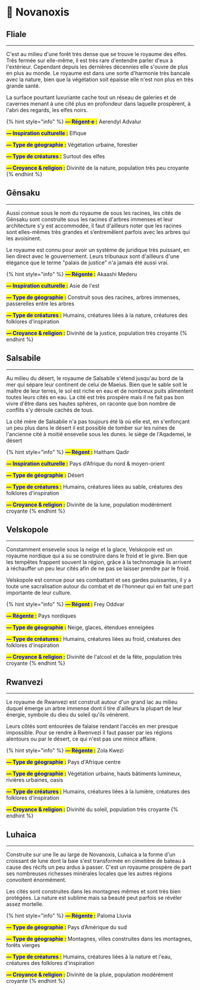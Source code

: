 # 🌄 Novanoxis

## Fliale

***

C'est au milieu d'une forêt très dense que se trouve le royaume des elfes. Très fermée sur elle-même, il est très rare d'entendre parler d'eux à l'extérieur. Cependant depuis les dernières décennies elle s'ouvre de plus en plus au monde. Le royaume est dans une sorte d'harmonie très bancale avec la nature, bien que la végétation soit épaisse elle n'est non plus en très grande santé.

La surface pourtant luxuriante cache tout un réseau de galeries et de cavernes menant à une cité plus en profondeur dans laquelle prospèrent, à l'abri des regards, les elfes noirs.

{% hint style="info" %}
<mark style="color:blue;">**— Régent·e :**</mark> Aerendyl Advalur

<mark style="color:blue;">**— Inspiration culturelle :**</mark> Elfique

<mark style="color:blue;">**— Type de géographie :**</mark> Végétation urbaine, forestier

<mark style="color:blue;">**— Type de créatures :**</mark> Surtout des elfes

<mark style="color:blue;">**— Croyance & religion :**</mark> Divinité de la nature, population très peu croyante
{% endhint %}

## Gēnsaku

***

Aussi connue sous le nom du royaume de sous les racines, les cités de Gēnsaku sont construite sous les racines d'arbres immenses et leur architecture s'y est accommodée, il faut d'ailleurs noter que les racines sont elles-mêmes très grandes et s’entremêlent parfois avec les arbres qui les avoisinent.

Le royaume est connu pour avoir un système de juridique très puissant, en lien direct avec le gouvernement. Leurs tribunaux sont d'ailleurs d'une élégance que le terme "palais de justice" n'a jamais été aussi vrai.

{% hint style="info" %}
<mark style="color:blue;">**— Régente :**</mark> Akaashi Mederu

<mark style="color:blue;">**— Inspiration culturelle :**</mark> Asie de l'est

<mark style="color:blue;">**— Type de géographie :**</mark> Construit sous des racines, arbres immenses, passerelles entre les arbres

<mark style="color:blue;">**— Type de créatures :**</mark> Humains, créatures liées à la nature, créatures des folklores d'inspiration

<mark style="color:blue;">**— Croyance & religion :**</mark> Divinité de la justice, population très croyante
{% endhint %}

## Salsabile

***

Au milieu du désert, le royaume de Salsabile s'étend jusqu'au bord de la mer qui sépare leur continent de celui de Maeius. Bien que le sable soit le maître de leur terres, le sol est riche en eau et de nombreux puits alimentent toutes leurs cités en eau. La cité est très prospère mais il ne fait pas bon vivre d'être dans ses hautes sphères, on raconte que bon nombre de conflits s'y déroule cachés de tous.

La cité mère de Salsabile n'a pas toujours été là où elle est, en s'enfonçant un peu plus dans le désert il est possible de tomber sur les ruines de l'ancienne cité à moitié ensevelie sous les dunes. le siège de l'Aqademei, le désert

{% hint style="info" %}
<mark style="color:blue;">**— Régent :**</mark> Haitham Qadir

<mark style="color:blue;">**— Inspiration culturelle :**</mark> Pays d’Afrique du nord & moyen-orient

<mark style="color:blue;">**— Type de géographie :**</mark> Désert

<mark style="color:blue;">**— Type de créatures :**</mark> Humains, créatures liées au sable, créatures des folklores d'inspiration

<mark style="color:blue;">**— Croyance & religion :**</mark> Divinité de la lune, population modérément croyante
{% endhint %}

## Velskopole

***

Constamment ensevelie sous la neige et la glace, Velskopole est un royaume nordique qui a su se construire dans le froid et le givre. Bien que les tempêtes frappent souvent la région, grâce à la technomagie ils arrivent à réchauffer un peu leur cités afin de ne pas se laisser prendre par le froid.

Velskopole est connue pour ses combattant et ses gardes puissantes, il y a toute une sacralisation autour du combat et de l'honneur qui en fait une part importante de leur culture.

{% hint style="info" %}
<mark style="color:blue;">**— Régent :**</mark> Frey Oddvar

<mark style="color:blue;">**— Régente :**</mark> Pays nordiques

<mark style="color:blue;">**— Type de géographie :**</mark> Neige, glaces, étendues enneigées

<mark style="color:blue;">**— Type de créatures :**</mark> Humains, créatures liées au froid, créatures des folklores d'inspiration

<mark style="color:blue;">**— Croyance & religion :**</mark>  Divinité de l'alcool et de la fête, population très croyante
{% endhint %}

## Rwanvezi

***

Le royaume de Rwanvezi est construit autour d'un grand lac au milieu duquel émerge un arbre immense dont il tire d'ailleurs la plupart de leur énergie, symbole du dieu du soleil qu'ils vénèrent.

Leurs côtés sont entourées de falaise rendant l'accès en mer presque impossible. Pour se rendre à Rwenvezi il faut passer par les régions alentours ou par le désert, ce qui n'est pas une mince affaire.

{% hint style="info" %}
<mark style="color:blue;">**— Régente :**</mark> Zola Kwezi

<mark style="color:blue;">**— Type de géographie :**</mark> Pays d'Afrique centre

<mark style="color:blue;">**— Type de géographie :**</mark> Végétation urbaine, hauts bâtiments lumineux, rivières urbaines, oasis

<mark style="color:blue;">**— Type de créatures :**</mark> Humains, créatures liées à la lumière, créatures des folklores d'inspiration

<mark style="color:blue;">**— Croyance & religion :**</mark> Divinité du soleil, population très croyante
{% endhint %}

## Luhaica

***

Construite sur une île au large de Novanoxis, Luhaica a la forme d'un croissant de lune dont la baie s'est transformée en cimetière de bateau à cause des récifs un peu ardus à passer. C'est un royaume prospère de part ses nombreuses richesses minérales locales que les autres régions convoitent énormément.

Les cités sont construites dans les montagnes mêmes et sont très bien protégées. La nature est sublime mais sa beauté peut parfois se révéler assez mortelle.

{% hint style="info" %}
<mark style="color:blue;">**— Régente :**</mark> Paloma Lluvia

<mark style="color:blue;">**— Type de géographie :**</mark> Pays d’Amérique du sud

<mark style="color:blue;">**— Type de géographie :**</mark> Montagnes, villes construites dans les montagnes, forêts vierges

<mark style="color:blue;">**— Type de créatures :**</mark> Humains, créatures liées à la nature et l'eau, créatures des folklores d'inspiration

<mark style="color:blue;">**— Croyance & religion :**</mark> Divinité de la pluie, population modérément croyante
{% endhint %}
